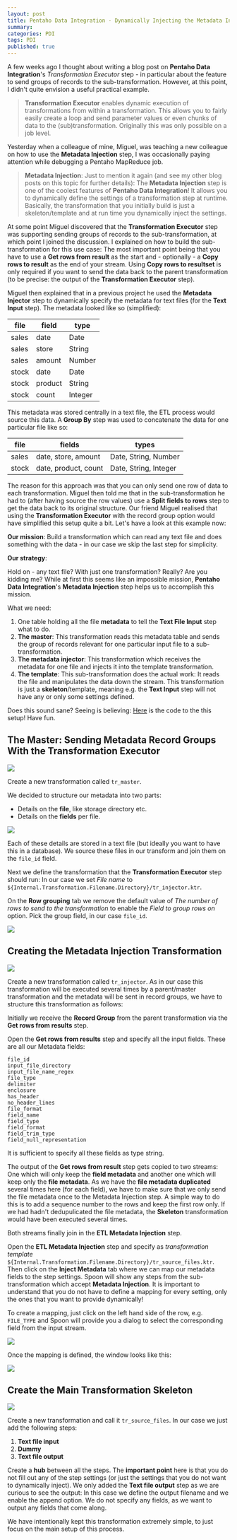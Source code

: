 ```yaml
---
layout: post
title: Pentaho Data Integration - Dynamically Injecting the Metadata Injection - Metadata Driven ETL
summary: 
categories: PDI
tags: PDI
published: true
---
```


A few weeks ago I thought about writing a blog post on **Pentaho Data Integration**'s *Transformation Executor* step - in particular about the feature to send groups of records to the sub-transformation. However, at this point, I didn't quite envision a useful practical example.

> **Transformation Executor** enables dynamic execution of transformations from within a transformation. This allows you to fairly easily create a loop and send parameter values or even chunks of data to the (sub)transformation. Originally this was only possible on a job level.

Yesterday when a colleague of mine, Miguel, was teaching a new colleague on how to use the **Metadata Injection** step, I was occasionally paying attention while debugging a Pentaho MapReduce job. 

> **Metadata Injection**: Just to mention it again (and see my other blog posts on this topic for further details): The **Metadata Injection** step is one of the coolest features of **Pentaho Data Integration**! It allows you to dynamically define the settings of a transformation step at runtime. Basically, the transformation that you initially build is just a skeleton/template and at run time you dynamically inject the settings.

At some point Miguel discovered that the **Transformation Executor** step was supporting sending groups of records to the sub-transformation, at which point I joined the discussion. I explained on how to build the sub-transformation for this use case: The most important point being that you have to use a **Get rows from result** as the start and - optionally - a **Copy rows to result**  as the end of your stream. Using **Copy rows to resultset** is only required if you want to send the data back to the parent transformation (to be precise: the output of the **Transformation Executor** step).

Miguel then explained that in a previous project he used the **Metadata Injector** step to dynamically specify the metadata for text files (for the **Text Input** step). The metadata looked like so (simplified):

file | field | type  
 ------	| ------	| ------	|  
sales | date | Date  
sales | store | String  
sales | amount | Number  
stock | date | Date  
stock | product | String  
stock | count | Integer  

This metadata was stored centrally in a text file, the ETL process would source this data. A **Group By** step was used to concatenate the data for one particular file like so:

file | fields  | types
 ------	| ------	| ----
sales | date, store, amount | Date, String, Number
stock | date, product, count | Date, String, Integer  

The reason for this approach was that you can only send one row of data to each transformation. Miguel then told me that in the sub-transformation he had to (after having source the row values) use a **Split fields to rows** step to get the data back to its original structure. Our friend Miguel realised that using the **Transformation Executor** with the record group option would have simplified this setup quite a bit. Let's have a look at this example now:


**Our mission**: Build a transformation which can read any text file and does something with the data - in our case we skip the last step for simplicity.

**Our strategy**:

Hold on - any text file? With just one transformation? Really? Are you kidding me? While at first this seems like an impossible mission, **Pentaho Data Integration**'s **Metadata Injection** step helps us to accomplish this mission.

What we need:

1. One table holding all the file **metadata** to tell the **Text File Input** step what to do.
2. **The master**: This transformation reads this metadata table and sends the group of records relevant for one particular input file to a sub-transformation.
3. **The metadata injector**: This transformation which receives the metadata for one file and injects it into the template transformation.
4. **The template**: This sub-transformation does the actual work: It reads the file and manipulates the data down the stream. This transformation is just a **skeleton**/template, meaning e.g. the **Text Input** step will not have any or only some settings defined.

Does this sound sane? Seeing is believing: [Here](/sample-files/pdi/metadata-injection-with-transformation-executor) is the code to the this setup! Have fun.

## The Master: Sending Metadata Record Groups With the Transformation Executor

![](/images/metadata_ktr_exec_master.png)

Create a new transformation called `tr_master`.

We decided to structure our metadata into two parts:

- Details on the **file**, like storage directory etc.
- Details on the **fields** per file.

![](/images/metadata_ktr_exec_metadata.png)

Each of these details are stored in a text file (but ideally you want to have this in a database). We source these files in our transform and join them on the `file_id` field.

Next we define the transformation that the **Transformation Executor** step should run: In our case we set *File name* to `${Internal.Transformation.Filename.Directory}/tr_injector.ktr`.

On the **Row grouping** tab we remove the default value of *The number of rows to send to the transformation* to enable the *Field to group rows on* option. Pick the group field, in our case `file_id`.

![](/images/metadata_ktr_exec_row_grouping.png)

## Creating the Metadata Injection Transformation

![](/images/metadata_ktr_exec_injector.png)

Create a new transformation called `tr_injector`. As in our case this transformation will be executed several times by a parent/master transformation and the metadata will be sent in record groups, we have to structure this transformation as follows:

Initially we receive the **Record Group** from the parent transformation via the **Get rows from results** step. 

Open the **Get rows from results** step and specify all the input fields. These are all our Metadata fields:

```
file_id			
input_file_directory			
input_file_name_regex			
file_type			
delimiter			
enclosure
has_header			
no_header_lines			
file_format			
field_name			
field_type			
field_format
field_trim_type
field_null_representation			
```

It is sufficient to specify all these fields as type string.

The output of the **Get rows from result** step gets copied to two streams: One which will only keep the **field metadata** and another one which will keep only the **file metadata**. As we have the **file metadata duplicated** several times here (for each field), we have to make sure that we only send the file metadata once to the Metadata Injection step. A simple way to do this is to add a sequence number to the rows and keep the first row only. If we had hadn't dedupulicated the file metadata, the **Skeleton** transformation would have been executed several times.
 
Both streams finally join in the **ETL Metadata Injection** step.

Open the **ETL Metadata Injection** step and specify as *transformation template* `${Internal.Transformation.Filename.Directory}/tr_source_files.ktr`. Then click on the **Inject Metadata** tab where we can map our metadata fields to the step settings. Spoon will show any steps from the sub-transformation which accept **Metadata Injection**. It is important to understand that you do not have to define a mapping for every setting, only the ones that you want to provide dynamically!

To create a mapping, just click on the left hand side of the row, e.g. `FILE_TYPE` and Spoon will provide you a dialog to select the corresponding field from the input stream.

![](/images/metadata_ktr_exec_mapping_def.png)

Once the mapping is defined, the window looks like this:

![](/images/metadata_ktr_exec_mapping.png)

## Create the Main Transformation Skeleton

![](/images/metadata_ktr_exec_template.png)

Create a new transformation and call it `tr_source_files`. In our case we just add the following steps:

1. **Text file input**
2. **Dummy**
3. **Text file output**

Create a **hub** between all the steps. The **important point** here is that you do not fill out any of the step settings (or just the settings that you do not want to dynamically inject). We only added the **Text file output** step as we are curious to see the output: In this case we define the output filename and we enable the append option. We do not specify any fields, as we want to output any fields that come along.

We have intentionally kept this transformation extremely simple, to just focus on the main setup of this process.

